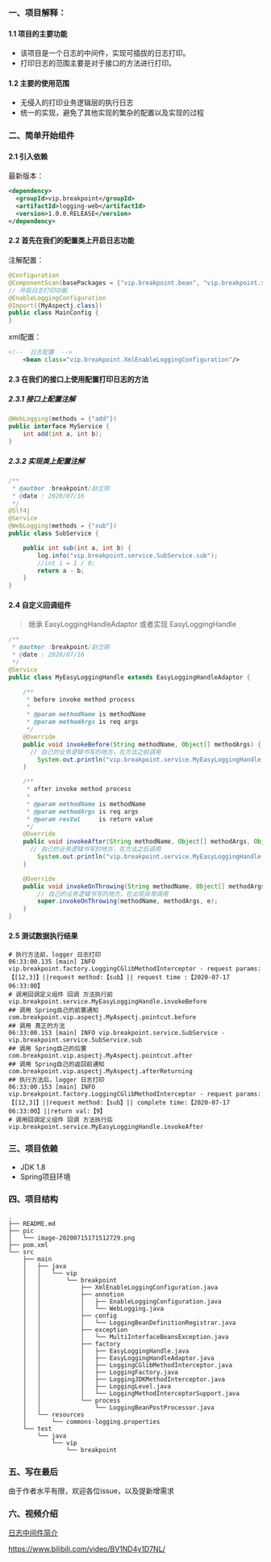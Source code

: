 ### 一、项目解释：

#### 1.1 项目的主要功能

* 该项目是一个日志的中间件，实现可插拔的日志打印。
* 打印日志的范围主要是对于接口的方法进行打印。

#### 1.2 主要的使用范围

* 无侵入的打印业务逻辑层的执行日志
* 统一的实现，避免了其他实现的繁杂的配置以及实现的过程

### 二、简单开始组件

#### 2.1 引入依赖

最新版本：

```xml
<dependency>
  <groupId>vip.breakpoint</groupId>
  <artifactId>logging-web</artifactId>
  <version>1.0.0.RELEASE</version>
</dependency>
```

#### 2.2 首先在我们的配置类上开启日志功能

注解配置：

```java
@Configuration
@ComponentScan(basePackages = {"vip.breakpoint.bean", "vip.breakpoint.service"})
// 开启日志打印功能
@EnableLoggingConfiguration
@Import({MyAspectj.class})
public class MainConfig {
}
```

xml配置：

```xml
<!--  日志配置  -->
    <bean class="vip.breakpoint.XmlEnableLoggingConfiguration"/>
```

#### 2.3 在我们的接口上使用配置打印日志的方法

##### 2.3.1 接口上配置注解

```java
@WebLogging(methods = {"add"})
public interface MyService {
    int add(int a, int b);
}
```

##### 2.3.2 实现类上配置注解

```java
/**
 * @author :breakpoint/赵立刚
 * @date : 2020/07/16
 */
@Slf4j
@Service
@WebLogging(methods = {"sub"})
public class SubService {

    public int sub(int a, int b) {
        log.info("vip.breakpoint.service.SubService.sub");
        //int i = 1 / 0;
        return a - b;
    }
}
```

#### 2.4 自定义回调组件

> 继承 EasyLoggingHandleAdaptor 或者实现  EasyLoggingHandle

```java
/**
 * @author :breakpoint/赵立刚
 * @date : 2020/07/16
 */
@Service
public class MyEasyLoggingHandle extends EasyLoggingHandleAdaptor {

    /**
     * before invoke method process
     *
     * @param methodName is methodName
     * @param methodArgs is req args
     */
    @Override
    public void invokeBefore(String methodName, Object[] methodArgs) {
      // 自己的业务逻辑书写的地方，在方法之前调用
        System.out.println("vip.breakpoint.service.MyEasyLoggingHandle.invokeBefore");
    }

    /**
     * after invoke method process
     *
     * @param methodName is methodName
     * @param methodArgs is req args
     * @param resVal     is return value
     */
    @Override
    public void invokeAfter(String methodName, Object[] methodArgs, Object resVal) {
      // 自己的业务逻辑书写的地方，在方法之后调用
        System.out.println("vip.breakpoint.service.MyEasyLoggingHandle.invokeAfter");
    }

    @Override
    public void invokeOnThrowing(String methodName, Object[] methodArgs, Throwable e) throws Throwable {
      	// 自己的业务逻辑书写的地方，在出现异常调用
        super.invokeOnThrowing(methodName, methodArgs, e);
    }
}
```

#### 2.5 测试数据执行结果

```shell
# 执行方法前，logger 日志打印
06:33:00.135 [main] INFO vip.breakpoint.factory.LoggingCGlibMethodInterceptor - request params:【[12,3]】||request method:【sub】|| request time :【2020-07-17 06:33:00】
# 调用回调定义组件 回调 方法执行前
vip.breakpoint.service.MyEasyLoggingHandle.invokeBefore
## 调用 Spring自己的前置通知
com.breakpoint.vip.aspectj.MyAspectj.pointcut.before
## 调用 真正的方法
06:33:00.153 [main] INFO vip.breakpoint.service.SubService - vip.breakpoint.service.SubService.sub
## 调用 Spring自己的后置
com.breakpoint.vip.aspectj.MyAspectj.pointcut.after
## 调用 Spring自己的返回前通知
com.breakpoint.vip.aspectj.MyAspectj.afterReturning
## 执行方法后，logger 日志打印
06:33:00.153 [main] INFO vip.breakpoint.factory.LoggingCGlibMethodInterceptor - request params:【[12,3]】||request method:【sub】|| complete time:【2020-07-17 06:33:00】||return val:【9】
# 调用回调定义组件 回调 方法执行后
vip.breakpoint.service.MyEasyLoggingHandle.invokeAfter
```

### 三、项目依赖

* JDK 1.8
* Spring项目环境

### 四、项目结构

```shell
.
├── README.md
├── pic
│   └── image-20200715171512729.png
├── pom.xml
└── src
    ├── main
    │   ├── java
    │   │   └── vip
    │   │       └── breakpoint
    │   │           ├── XmlEnableLoggingConfiguration.java
    │   │           ├── annotion
    │   │           │   ├── EnableLoggingConfiguration.java
    │   │           │   └── WebLogging.java
    │   │           ├── config
    │   │           │   └── LoggingBeanDefinitionRegistrar.java
    │   │           ├── exception
    │   │           │   └── MultiInterfaceBeansException.java
    │   │           ├── factory
    │   │           │   ├── EasyLoggingHandle.java
    │   │           │   ├── EasyLoggingHandleAdaptor.java
    │   │           │   ├── LoggingCGlibMethodInterceptor.java
    │   │           │   ├── LoggingFactory.java
    │   │           │   ├── LoggingJDKMethodInterceptor.java
    │   │           │   ├── LoggingLevel.java
    │   │           │   └── LoggingMethodInterceptorSupport.java
    │   │           └── process
    │   │               └── LoggingBeanPostProcessor.java
    │   └── resources
    │       └── commons-logging.properties
    └── test
        └── java
            └── vip
                └── breakpoint

```

### 五、写在最后

由于作者水平有限，欢迎各位issue，以及提新增需求

### 六、视频介绍


<a href="https://www.bilibili.com/video/BV1ND4y1D7NL/" target="_blank">日志中间件简介</a>

https://www.bilibili.com/video/BV1ND4y1D7NL/
